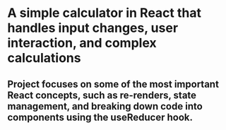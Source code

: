 #  A simple calculator in React that handles input changes, user interaction, and complex calculations

##  Project focuses on some of the most important React concepts, such as re-renders, state management, and breaking down code into components using the useReducer hook.